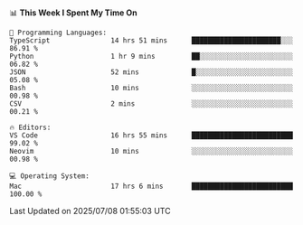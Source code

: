 <!--START_SECTION:waka-->
📊 **This Week I Spent My Time On** 

```text
💬 Programming Languages: 
TypeScript               14 hrs 51 mins      ██████████████████████░░░   86.91 % 
Python                   1 hr 9 mins         ██░░░░░░░░░░░░░░░░░░░░░░░   06.82 % 
JSON                     52 mins             █░░░░░░░░░░░░░░░░░░░░░░░░   05.08 % 
Bash                     10 mins             ░░░░░░░░░░░░░░░░░░░░░░░░░   00.98 % 
CSV                      2 mins              ░░░░░░░░░░░░░░░░░░░░░░░░░   00.21 % 

🔥 Editors: 
VS Code                  16 hrs 55 mins      █████████████████████████   99.02 % 
Neovim                   10 mins             ░░░░░░░░░░░░░░░░░░░░░░░░░   00.98 % 

💻 Operating System: 
Mac                      17 hrs 6 mins       █████████████████████████   100.00 % 
```


 Last Updated on 2025/07/08 01:55:03 UTC
<!--END_SECTION:waka-->
